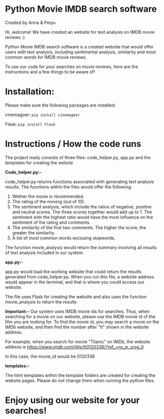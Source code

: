 # Python Movie IMDB search software
Created by Anna & Peiyu

Hi, welcome! We have created an website for text analysis on IMDB movie reviews :)

Python Movie IMDB search software is a created website that would offer users with text analysis, including sentimental analysis, similarity and most common words for IMDB movie reviews.

To use our code for your searches on movie reviews, here are the instructions and a few things to be aware of!

# Installation:

Please make sure the following packages are installed:

cinemagoer:
```pip install cinemagoer```

Flask:
```pip install Flask```

# Instructions / How the code runs

The project maily consists of three files: code_helper.py, app.py and the templates for creating the webste

**Code_helper.py:-**

code_helper.py returns functions associated with generating text analysis results. The functions within the files would offer the following:
1. Wether the movie is recommended.
2. The rating of the moving (out of 10).
3. The sentiment analysis, which include the ratios of negative, positive and neutral scores. The three scores together would add up to 1. The sentiment with the highest ratio would have the most influence on the sentiment of the rating and comments.
4. The similarity of the first two comments. The higher the score, the greater the similarity.
5. A list of most common words exclusing stopwords.

The function movie_analysis would return the summary involving all results of text analysis included in our system.

**app.py:-**

app.py would load the working website that could return the results generated from code_helper.py. When you run this file, a website address would appear in the terminal, and that is where you could access our website.

The file uses Flask for creating the website and also uses the funciton movie_analysis to return the results

**Important:-** Our system uses IMDB movie ids for searches. Thus, when searching for a movie on our website, please use the IMDB movie id of the film you are looking for. To find the movie id, you may search a movie on the IMDb website, and then find the number after "tt" shown in the website address. 

For example, when you search for movie "Titanic" on IMDb, the website address is https://www.imdb.com/title/tt0120338/?ref_=nv_sr_srsg_0 

In this case, the movie_id would be 0120338

**templates:-**

The html templates within the template folders are created for creating the website pages. Please do not change them when running the python files.

# Enjoy using our website for your searches!
